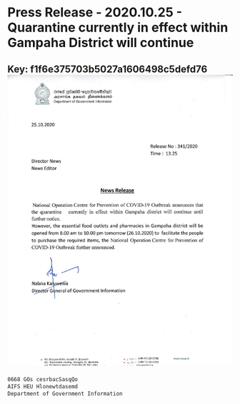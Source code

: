 # Press Release - 2020.10.25 - Quarantine currently in effect within Gampaha District will continue 
Key: f1f6e375703b5027a1606498c5defd76 
![img](img/f1f6e375703b5027a1606498c5defd76.jpg)
---
```
0668 GOs cesrbacSasqQo
AIFS HEU Hlonewtdasemd
Department of Government Information

 

```
